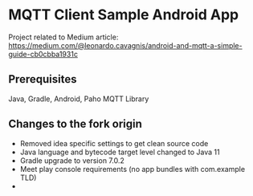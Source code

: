 # MQTT Client Sample Android App

Project related to Medium article: https://medium.com/@leonardo.cavagnis/android-and-mqtt-a-simple-guide-cb0cbba1931c

## Prerequisites

Java, Gradle, Android, Paho MQTT Library

## Changes to the fork origin

* Removed idea specific settings to get clean source code
* Java language and bytecode target level changed to Java 11
* Gradle upgrade to version 7.0.2
* Meet play console requirements (no app bundles with com.example TLD)
*  